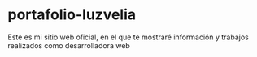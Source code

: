 # portafolio-luzvelia
Este es mi sitio web oficial, en el que te mostraré información y trabajos realizados como desarrolladora web

